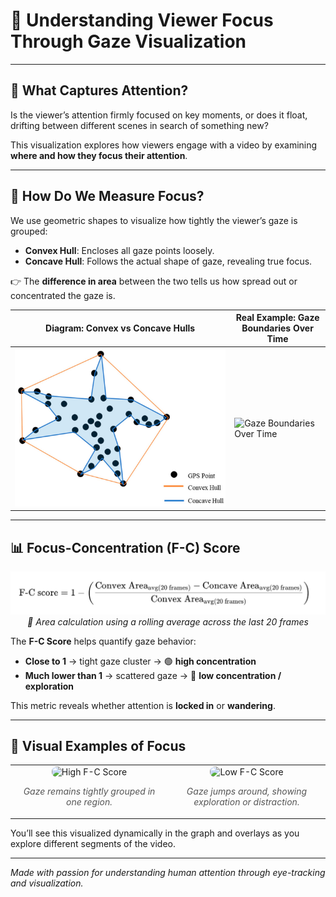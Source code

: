 # 🎯 Understanding Viewer Focus Through Gaze Visualization

---

## 📌 What Captures Attention?

Is the viewer’s attention firmly focused on key moments, or does it float, drifting between different scenes in search of something new?

This visualization explores how viewers engage with a video by examining **where and how they focus their attention**.

---

## 📐 How Do We Measure Focus?

We use geometric shapes to visualize how tightly the viewer’s gaze is grouped:

- **Convex Hull**: Encloses all gaze points loosely.  
- **Concave Hull**: Follows the actual shape of gaze, revealing true focus.

👉 The **difference in area** between the two tells us how spread out or concentrated the gaze is.

| Diagram: Convex vs Concave Hulls | Real Example: Gaze Boundaries Over Time |
|---------------------------------|-----------------------------------------|
| ![Convex vs Concave Hulls](https://raw.githubusercontent.com/nutteerabn/InfoVisual/main/gif_sample/convex_concave_image.jpg) | ![Gaze Boundaries Over Time](https://raw.githubusercontent.com/nutteerabn/InfoVisual/main/gif_sample/convex_concave_SIMPS_9a.gif) |

---

## 📊 Focus-Concentration (F-C) Score

<div align="center">

![Formula](https://raw.githubusercontent.com/nutteerabn/InfoVisual/main/gif_sample/formula_image.jpeg)  
*🧮 Area calculation using a rolling average across the last 20 frames*

</div>

The **F-C Score** helps quantify gaze behavior:

- **Close to 1** → tight gaze cluster → 🟢 **high concentration**  
- **Much lower than 1** → scattered gaze → 🔴 **low concentration / exploration**

This metric reveals whether attention is **locked in** or **wandering**.

---

## 🎥 Visual Examples of Focus

<table>
  <tr>
    <td align="center" width="50%">
      <img src="https://raw.githubusercontent.com/nutteerabn/InfoVisual/main/gif_sample/FOODI_2a_high_F-C_score.gif" alt="High F-C Score" style="max-width:100%; border-radius:8px;">
      <p style="font-style: italic; color: #555;">Gaze remains tightly grouped in one region.</p>
    </td>
    <td align="center" width="50%">
      <img src="https://raw.githubusercontent.com/nutteerabn/InfoVisual/main/gif_sample/FOODI_2a_low_F-C_score.gif" alt="Low F-C Score" style="max-width:100%; border-radius:8px;">
      <p style="font-style: italic; color: #555;">Gaze jumps around, showing exploration or distraction.</p>
    </td>
  </tr>
</table>

You’ll see this visualized dynamically in the graph and overlays as you explore different segments of the video.

---

*Made with passion for understanding human attention through eye-tracking and visualization.*
